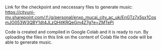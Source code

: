 Link for the checkpoint and neccessary files to generate music:
https://cityuni-my.sharepoint.com/:f:/g/personal/enxo_mucaj_city_ac_uk/EnGTz7x5sx1CosmJO053W3QBY1dt4JLzQHitKRQeGm4Z7g?e=ZMTePi

Code is created and compiled in Google Colab and it is ready to run. By uploading the files in this link on the content of Colab file the code will be able to generate music. 

